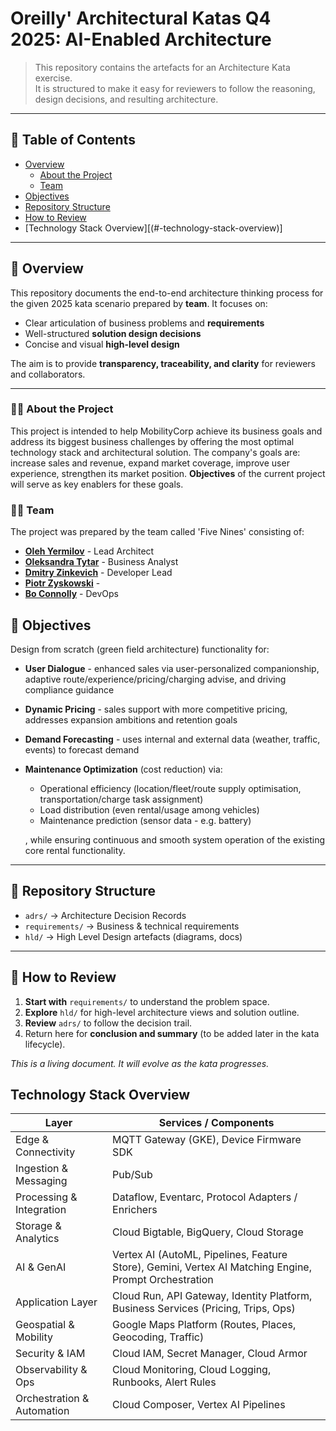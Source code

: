 # Oreilly' Architectural Katas Q4 2025: AI-Enabled Architecture
> This repository contains the artefacts for an Architecture Kata exercise.  
> It is structured to make it easy for reviewers to follow the reasoning, design decisions, and resulting architecture.

---

## 🧭 Table of Contents

- [Overview](#-overview)
  - [About the Project](#-about-the-project)
  - [Team](#-team)
- [Objectives](#-objectives)
- [Repository Structure](#-repository-structure)
- [How to Review](#-how-to-review)
- [Technology Stack Overview][(#-technology-stack-overview)]

---

## 📌 Overview

This repository documents the end-to-end architecture thinking process for the given 2025 kata scenario prepared by **team**. It focuses on:
- Clear articulation of business problems and **requirements**
- Well-structured **solution design decisions**
- Concise and visual **high-level design**

The aim is to provide **transparency, traceability, and clarity** for reviewers and collaborators.

---

### 👨‍💻 About the Project

This project is intended to help MobilityCorp achieve its business goals and address its biggest business challenges by offering the most optimal technology stack and architectural solution. The company's goals are: increase sales and revenue, expand market coverage, improve user experience, strengthen its market position. **Objectives** of the current project will serve as key enablers for these goals. 

### 👨‍💻 Team

The project was prepared by the team called 'Five Nines' consisting of:

- **[Oleh Yermilov](https://www.linkedin.com/in/oleg-yermilov-49a389113/)** - Lead Architect
- **[Oleksandra Tytar](https://www.linkedin.com/in/otytar/)** - Business Analyst
- **[Dmitry Zinkevich](https://www.linkedin.com/in/zinkevich/)** - Developer Lead
- **[Piotr Zyskowski](https://www.linkedin.com/in/piotr-zyskowski-80588329/)** - 
- **[Bo Connolly](https://www.linkedin.com/in/boconnolly/)** - DevOps


## 🎯 Objectives

Design from scratch (green field architecture) functionality for:
- **User Dialogue** - enhanced sales via user-personalized companionship, adaptive route/experience/pricing/charging advise, and driving compliance guidance
- **Dynamic Pricing** - sales support with more competitive pricing, addresses expansion ambitions and retention goals
- **Demand Forecasting** - uses internal and external data (weather, traffic, events) to forecast demand
- **Maintenance Optimization** (cost reduction) via:
  - Operational efficiency (location/fleet/route supply optimisation, transportation/charge task assignment)
  - Load distribution (even rental/usage among vehicles)
  - Maintenance prediction (sensor data - e.g. battery)
 
  , while ensuring continuous and smooth system operation of the existing core rental functionality.
---

## 📁 Repository Structure

- `adrs/` → Architecture Decision Records 
- `requirements/` → Business & technical requirements
- `hld/` → High Level Design artefacts (diagrams, docs)

---

## 📝 How to Review

1. **Start with** `requirements/` to understand the problem space.  
2. **Explore** `hld/` for high-level architecture views and solution outline.
4. **Review** `adrs/` to follow the decision trail.   
5. Return here for **conclusion and summary** (to be added later in the kata lifecycle).

_This is a living document. It will evolve as the kata progresses._

## Technology Stack Overview
| Layer                          | Services / Components                                                                                                                   |
|----------------------------------|------------------------------------------------------------------------------------------------------------------------------------------|
| Edge & Connectivity             | MQTT Gateway (GKE), Device Firmware SDK                                                                                                  |
| Ingestion & Messaging           | Pub/Sub                                                                                                                                  |
| Processing & Integration        | Dataflow, Eventarc, Protocol Adapters / Enrichers                                                                                        |
| Storage & Analytics             | Cloud Bigtable, BigQuery, Cloud Storage                                                                                                  |
| AI & GenAI                      | Vertex AI (AutoML, Pipelines, Feature Store), Gemini, Vertex AI Matching Engine, Prompt Orchestration                                    |
| Application Layer               | Cloud Run, API Gateway, Identity Platform, Business Services (Pricing, Trips, Ops)                                                       |
| Geospatial & Mobility           | Google Maps Platform (Routes, Places, Geocoding, Traffic)                                                                                |
| Security & IAM                  | Cloud IAM, Secret Manager, Cloud Armor                                                                                                  |
| Observability & Ops             | Cloud Monitoring, Cloud Logging, Runbooks, Alert Rules                                                                                   |
| Orchestration & Automation      | Cloud Composer, Vertex AI Pipelines   
